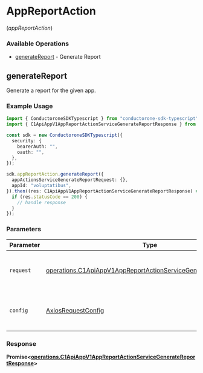 # AppReportAction
(*appReportAction*)

### Available Operations

* [generateReport](#generatereport) - Generate Report

## generateReport

Generate a report for the given app.

### Example Usage

```typescript
import { ConductoroneSDKTypescript } from "conductorone-sdk-typescript";
import { C1ApiAppV1AppReportActionServiceGenerateReportResponse } from "conductorone-sdk-typescript/dist/sdk/models/operations";

const sdk = new ConductoroneSDKTypescript({
  security: {
    bearerAuth: "",
    oauth: "",
  },
});

sdk.appReportAction.generateReport({
  appActionsServiceGenerateReportRequest: {},
  appId: "voluptatibus",
}).then((res: C1ApiAppV1AppReportActionServiceGenerateReportResponse) => {
  if (res.statusCode == 200) {
    // handle response
  }
});
```

### Parameters

| Parameter                                                                                                                                            | Type                                                                                                                                                 | Required                                                                                                                                             | Description                                                                                                                                          |
| ---------------------------------------------------------------------------------------------------------------------------------------------------- | ---------------------------------------------------------------------------------------------------------------------------------------------------- | ---------------------------------------------------------------------------------------------------------------------------------------------------- | ---------------------------------------------------------------------------------------------------------------------------------------------------- |
| `request`                                                                                                                                            | [operations.C1ApiAppV1AppReportActionServiceGenerateReportRequest](../../models/operations/c1apiappv1appreportactionservicegeneratereportrequest.md) | :heavy_check_mark:                                                                                                                                   | The request object to use for the request.                                                                                                           |
| `config`                                                                                                                                             | [AxiosRequestConfig](https://axios-http.com/docs/req_config)                                                                                         | :heavy_minus_sign:                                                                                                                                   | Available config options for making requests.                                                                                                        |


### Response

**Promise<[operations.C1ApiAppV1AppReportActionServiceGenerateReportResponse](../../models/operations/c1apiappv1appreportactionservicegeneratereportresponse.md)>**

